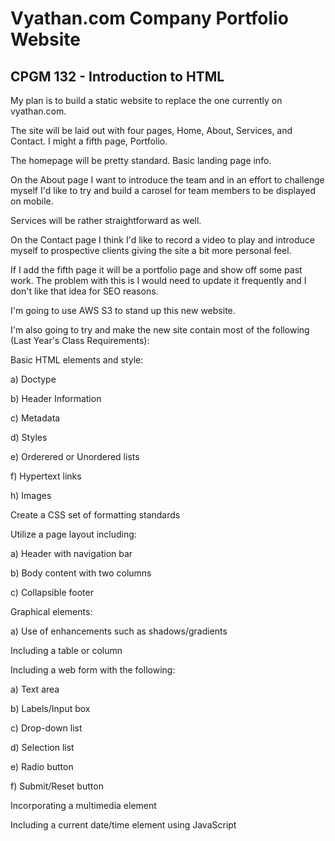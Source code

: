 # Vyathan.com Company Portfolio Website

## CPGM 132 - Introduction to HTML

My plan is to build a static website to replace the one currently on vyathan.com.

The site will be laid out with four pages, Home, About, Services, and Contact. I might a fifth page, Portfolio.

The homepage will be pretty standard. Basic landing page info.

On the About page I want to introduce the team and in an effort to challenge myself I'd like to try and build a carosel for team members to be displayed on mobile.

Services will be rather straightforward as well.

On the Contact page I think I'd like to record a video to play and introduce myself to prospective clients giving the site a bit more personal feel.

If I add the fifth page it will be a portfolio page and show off some past work. The problem with this is I would need to update it frequently and I don't like that idea for SEO reasons.

I'm going to use AWS S3 to stand up this new website.

I'm also going to try and make the new site contain most of the following (Last Year's Class Requirements):

Basic HTML elements and style:

a) Doctype

b) Header Information

c) Metadata

d) Styles

e) Orderered or Unordered lists

f) Hypertext links

h) Images

Create a CSS set of formatting standards

Utilize a page layout including:

a) Header with navigation bar

b) Body content with two columns

c) Collapsible footer

Graphical elements:

a) Use of enhancements such as shadows/gradients

Including a table or column

Including a web form with the following:

a) Text area

b) Labels/Input box

c) Drop-down list

d) Selection list

e) Radio button

f) Submit/Reset button

Incorporating a multimedia element

Including a current date/time element using JavaScript